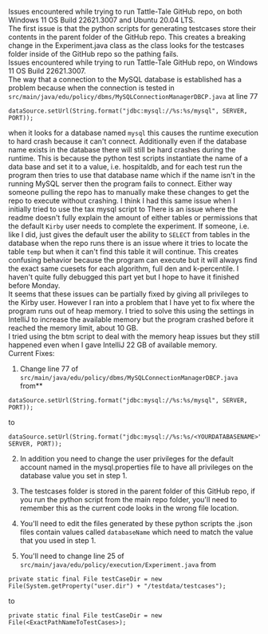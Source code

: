 Issues encountered while trying to run Tattle-Tale GitHub repo, on both Windows 11 OS Build 22621.3007 and Ubuntu 20.04 LTS.  
The first issue is that the python scripts for generating testcases store their contents in the parent folder of the GitHub repo.   This creates a breaking change in the Experiment.java class as the class looks for the testcases folder inside of the GitHub repo so the pathing fails.  
Issues encountered while trying to run Tattle-Tale GitHub repo, on  Windows 11 OS Build 22621.3007.  
The way that a connection to the MySQL database is established has a problem because when the connection is tested in `src/main/java/edu/policy/dbms/MySQLConnectionManagerDBCP.java` at line 77  
```
dataSource.setUrl(String.format("jdbc:mysql://%s:%s/mysql", SERVER, PORT));
```
when it looks for a database named `mysql` this causes the runtime execution to hard crash because it can't connect.  Additionally even if the database name exists in the database there will still be hard crashes during the runtime.  This is because the python test scripts instantiate the name of a data base and set it to a value, i.e. hospitaldb, and for each test run the program then tries to use that database name which if the name isn't in the running MySQL server then the program fails to connect.  Either way someone pulling the repo has to manually make these changes to get the repo to execute without crashing.  I think I had this same issue when I initially tried to use the tax mysql script to 
There is an issue where the readme doesn't fully explain the amount of either tables or permissions that the default `Kirby` user needs to complete the experiment.  If someone, i.e. like I did, just gives the default user the ability to `SELECT` from tables in the database when the repo runs there is an issue where it tries to locate the table `temp` but when it can't find this table it will continue.  This creates confusing behavior because the program can execute but it will always find the exact same cuesets for each algorithm, full den and k-percentile.  I haven't quite fully debugged this part yet but I hope to have it finished before Monday.  
It seems that these issues can be partially fixed by giving all privileges to the Kirby user.  However I ran into a problem that I have yet to fix where the program runs out of heap memory.  I tried to solve this using the settings in IntelliJ to increase the available memory but the program crashed before it reached the memory limit, about 10 GB.  
I tried using the btm script to deal with the memory heap issues but they still happened even when I gave IntelliJ 22 GB of available memory.  
Current Fixes:
1. Change line 77 of `src/main/java/edu/policy/dbms/MySQLConnectionManagerDBCP.java` from**  
```
dataSource.setUrl(String.format("jdbc:mysql://%s:%s/mysql", SERVER, PORT));
```
to  
```
dataSource.setUrl(String.format("jdbc:mysql://%s:%s/<YOURDATABASENAME>", SERVER, PORT)); 
```
2. In addition you need to change the user privileges for the default account named in the mysql.properties file to have all privileges on the database value you set in step 1.  

3. The testcases folder is stored in the parent folder of this GitHub repo, if you run the python script from the main repo folder, you'll need to remember this as the current code looks in the wrong file location.  

4. You'll need to edit the files generated by these python scripts the .json files contain values called `databaseName` which need to match the value that you used in step 1.  

5. You'll need to change line 25 of `src/main/java/edu/policy/execution/Experiment.java` from  
```
private static final File testCaseDir = new File(System.getProperty("user.dir") + "/testdata/testcases");
```
to  
```
private static final File testCaseDir = new File(<ExactPathNameToTestCases>);